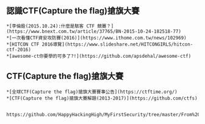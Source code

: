 #
```

```
## 認識CTF(Capture the flag)搶旗大賽
```
*[李倫銓(2015.10.24):什麼是駭客 CTF 競賽？](https://www.bnext.com.tw/article/37765/BN-2015-10-24-182518-77)
*[一次看懂CTF資安攻防賽(2016)](https://www.ithome.com.tw/news/102969)
*[HITCON CTF 2016導覽](https://www.slideshare.net/HITCONGIRLS/hitcon-ctf-2016)
*[awesome-ct你要學的可多了?!](https://github.com/apsdehal/awesome-ctf)
```
## CTF(Capture the flag)搶旗大賽
```
*[全球CTF(Capture the flag)搶旗大賽賽事公告](https://ctftime.org/)
*[CTF(Capture the flag)搶旗大賽解題(2013-2017)](https://github.com/ctfs)
```
## 
```
https://github.com/HappyHackingHigh/MyFirstSecurity/tree/master/From%20Linux%20To%20CTF
```

